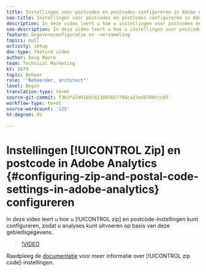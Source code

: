```yaml
---
title: Instellingen voor postcodes en postcodes configureren in Adobe Analytics
seo-title: Instellingen voor postcodes en postcodes configureren in Adobe Analytics
description: In deze video leert u hoe u instellingen voor postcodes en ZIP-adressen kunt configureren, zodat u analyses kunt uitvoeren op basis van deze gegevens.
seo-description: In deze video leert u hoe u instellingen voor postcodes en ZIP-adressen kunt configureren, zodat u analyses kunt uitvoeren op basis van deze gegevens.
feature: Gegevensconfiguratie en -verzameling
topics: null
activity: setup
doc-type: feature video
author: Doug Moore
team: Technical Marketing
kt: 2679
topic: Beheer
role: '"Beheerder, architect"'
level: Begin
translation-type: tm+mt
source-git-commit: f3b3fa7d91b0cb21005b57768ca23ed6700fcc03
workflow-type: tm+mt
source-wordcount: '125'
ht-degree: 0%

---
```



# Instellingen [!UICONTROL Zip] en postcode in Adobe Analytics {#configuring-zip-and-postal-code-settings-in-adobe-analytics} configureren

In deze video leert u hoe u [!UICONTROL zip] en postcode-instellingen kunt configureren, zodat u analyses kunt uitvoeren op basis van deze gebiedsgegevens.

>[!VIDEO](https://video.tv.adobe.com/v/27051/?quality=12)

Raadpleeg de [documentatie](https://marketing.adobe.com/resources/help/en_US/reference/reports_zip.html) voor meer informatie over [!UICONTROL zip code]-instellingen.
